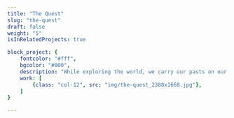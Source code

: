 ```yaml
---
title: "The Quest"
slug: "the-quest"
draft: false
weight: "5"
isInRelatedProjects: true

block_project: {
	fontcolor: "#fff",
	bgcolor: "#000",
	description: "While exploring the world, we carry our pasts on our backs.",
	work: [ 
		{class: "col-12", src: "img/the-quest_2388x1668.jpg"},
	]
}

---
```

